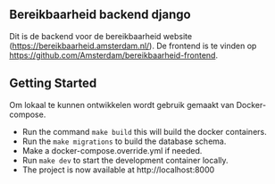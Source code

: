 
## Bereikbaarheid backend django
Dit is de backend voor de bereikbaarheid website (https://bereikbaarheid.amsterdam.nl/). 
De frontend is te vinden op https://github.com/Amsterdam/bereikbaarheid-frontend.

## Getting Started
Om lokaal te kunnen ontwikkelen wordt gebruik gemaakt van Docker-compose. 

- Run the command `make build` this will build the docker containers. 
- Run the `make migrations` to build the database schema.
- Make a docker-compose.override.yml if needed.
- Run `make dev` to start the development container locally.
- The project is now available at http://localhost:8000


